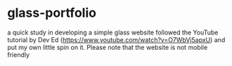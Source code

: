 # glass-portfolio
a quick study in developing a simple glass website
followed the YouTube tutorial by Dev Ed (https://www.youtube.com/watch?v=O7WbVj5apxU) and put my own little spin on it.
Please note that the website is not mobile friendly
